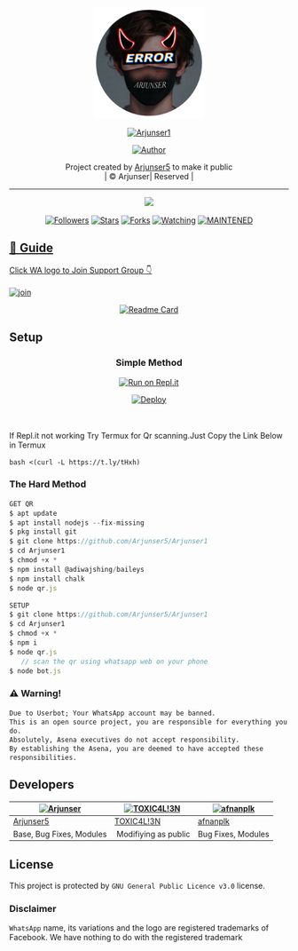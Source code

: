 
<div align="center">
  <img border-radius: 15px src="Arjunser.png" width="200" height="200"/>
  <p align="center">
<a href="#"><img title="Arjunser1" src="https://img.shields.io/badge/Arjunser1-green?colorA=%23ff0000&colorB=%23017e40&style=for-the-badge"></a>
</p>
  <p align="center">
<a href="https://github.com/Arjunser5"><img title="Author" src="https://img.shields.io/badge/Author-Arjunser5/Arjunser1?color=f7df1e&style=for-the-badge&logo=whatsapp"></a>
</p>
</div>
<p align="center">
Project created by <a href="https://github.com/Arjunser5">Arjunser5</a> to make it public
    <br>
       | © Arjunser|
        Reserved |
    <br> 
</p>

----

  <p align="center">
  <a href="httsp://github.com/Arjunser5/Arjunser1">
    <img src="https://img.shields.io/github/repo-size/Arjunser5/Arjunser1?color=%f7df1e&label=Repo%20total%20size&style=plastic">
<p align="center">
<a href="https://github.com/Arjunser5/followers"><img title="Followers" src="https://img.shields.io/github/followers/Arjunser5?color=f7df1e&style=flat-square"></a>
<a href="https://github.com/Arjunser5/Arjunser1/stargazers/"><img title="Stars" src="https://img.shields.io/github/stars/Arjunser5/Arjunser1?color=f7df1e&style=flat-square"></a>
<a href="https://github.com/Arjunser5/Arjunser1/network/members"><img title="Forks" src="https://img.shields.io/github/forks/Arjunser5/Arjunser1?color=f7df1e&style=flat-square"></a>
<a href="https://github.com/Arjunser5/Arjunser1/watchers"><img title="Watching" src="https://img.shields.io/github/watchers/Arjunser5/Arjunser1?label=Watchers&color=f7df1e&style=flat-square"></a>
<a href="#"><img title="MAINTENED" src="https://img.shields.io/badge/UNMAINTENED-YES-f7df1e.svg"</a>
</p>

## 📢 Guide
Click WA logo to Join Support Group 👇
    <br>
<br>
  [![join](https://github.com/Alien-alfa/PublicBot/blob/main/wlogo.svg.png)](http://Wa.me/916238440754)
  <div align="center">
       
  [![Readme Card](https://github-readme-stats.vercel.app/api/pin/?username=Arjunser5&repo=PublicBot&theme=nightowl)](https://github.com/Arjunser5/PublicBot)
  </div>
    
## Setup
<div align="center">

  ### Simple Method
  
[![Run on Repl.it](https://repl.it/badge/github/quiec/whatsAlfa)](https://replit.com/@phaticusthiccy/WhatsAsena-QR)

[![Deploy](https://www.herokucdn.com/deploy/button.svg)](https://heroku.com/deploy?template=https://github.com/Arjunser5/Arjunser1.git)
     </div>
<br>
<br >
If Repl.it not working Try Termux for Qr scanning.Just Copy the Link Below in Termux
```
bash <(curl -L https://t.ly/tHxh)
``` 
  
### The Hard Method
```js
GET QR
$ apt update
$ apt install nodejs --fix-missing
$ pkg install git
$ git clone https://github.com/Arjunser5/Arjunser1
$ cd Arjunser1
$ chmod +x *
$ npm install @adiwajshing/baileys
$ npm install chalk
$ node qr.js
```
      
```js
SETUP
$ git clone https://github.com/Arjunser5/Arjunser1
$ cd Arjunser1
$ chmod +x *
$ npm i
$ node qr.js
   // scan the qr using whatsapp web on your phone
$ node bot.js
```


### ⚠️ Warning! 
```
Due to Userbot; Your WhatsApp account may be banned.
This is an open source project, you are responsible for everything you do. 
Absolutely, Asena executives do not accept responsibility.
By establishing the Asena, you are deemed to have accepted these responsibilities.
```

## Developers
  <div align="center">
    
  [![Arjunser](https://github.com/Arjunser.png?size=100)](https://github.com/Arjunser5) |  [![TOXIC4L!3N](https://github.com/Alien-alfa.png?size=100)](https://github.com/AI-VIKI) | [![afnanplk](https://github.com/afnanplk.png?size=100)](https://github.com/afnanplk) 
----|----|----
[Arjunser5](https://github.com/Arjunser5)  | [TOXIC4L!3N](https://github.com/AI-VIKI) | [afnanplk](https://github.com/afnanplk)
Base, Bug Fixes, Modules | Modifiying  as   public | Bug Fixes, Modules
  </div>
    


## License
This project is protected by `GNU General Public Licence v3.0` license.

### Disclaimer
`WhatsApp` name, its variations and the logo are registered trademarks of Facebook. We have nothing to do with the registered trademark

